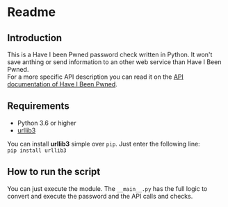 # Readme

## Introduction
This is a Have I been Pwned password check written in Python. It won't save anthing or send information to an other web service than Have I Been Pwned.  
For a more specific API description you can read it on the [API documentation of Have I Been Pwned](https://haveibeenpwned.com/API/v2#PwnedPasswords).

## Requirements
- Python 3.6 or higher
- [urllib3](https://urllib3.readthedocs.io/en/latest/index.html#installing)

You can install **urllib3** simple over `pip`. Just enter the following line:  
`pip install urllib3`

## How to run the script
You can just execute the module. The `__main__.py` has the full logic to convert and execute the password and the API calls and checks.
